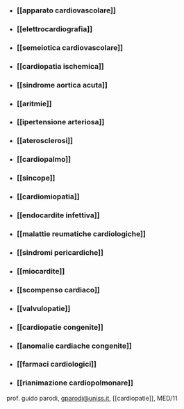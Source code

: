 - ### [[apparato cardiovascolare]]
- ### [[elettrocardiografia]]
- ### [[semeiotica cardiovascolare]]

- ### [[cardiopatia ischemica]]
- ### [[sindrome aortica acuta]]
- ### [[aritmie]]
- ### [[ipertensione arteriosa]]
- ### [[aterosclerosi]]
- ### [[cardiopalmo]]
- ### [[sincope]]
- ### [[cardiomiopatia]]

- ### [[endocardite infettiva]]
- ### [[malattie reumatiche cardiologiche]]
- ### [[sindromi pericardiche]]
- ### [[miocardite]]

- ### [[scompenso cardiaco]]
- ### [[valvulopatie]]
- ### [[cardiopatie congenite]]
- ### [[anomalie cardiache congenite]]

- ### [[farmaci cardiologici]]
- ### [[rianimazione cardiopolmonare]]

prof. guido parodi, gparodi@uniss.it, [[cardiopatie]], MED/11